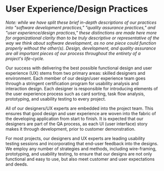 User Experience/Design Practices
================================

_Note: while we have split these brief in-depth descriptions of our practices into "software development practices," "quality assurance practices," and "user experience/design practices," these distinctions are made here more for organizational clarity than to be truly descriptive or representative of the way we think about software development, as no one piece could function properly without the other(s). Design, development, and quality assurance are all important pieces of our process throughout the entirety of a project's life-cycle._

Our success with delivering the best possible functional design and user experience (UX) stems from two primary areas: skilled designers and environment. Each member of our design/user experience team goes through a stringent certification program for usability analysis and interaction design. Each designer is responsible for introducing elements of the user experience process such as card sorting, task flow analysis, prototyping, and usability testing to every project. 

All of our designers/UX experts are embedded into the project team. This ensures that good design and user experience are woven into the fabric of the developing application from start to finish. It is expected that our designers are part of the QA process, as each UI (user interface) story makes it through development, prior to customer demonstration. 

For most projects, our designers and UX experts are leading usability testing sessions and incorporating that end-user feedback into the designs. We employ any number of strategies and methods, including wire-framing, prototyping, and usability testing, to ensure that our designs are not only functional and easy to use, but also meet customer and user expectations and deeds. 